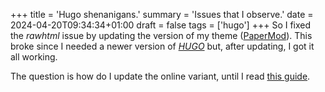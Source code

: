 +++
title = 'Hugo shenanigans.'
summary = 'Issues that I observe.'
date = 2024-04-20T09:34:34+01:00
draft = false
tags = ['hugo']
+++
So I fixed the *rawhtml*  issue by updating the version of my theme ([PaperMod](https://github.com/adityatelange/hugo-PaperMod)).
This broke since I needed a newer version of [*HUGO*](https://gohugo.io/) but, after updating, I got it all working.

The question is how do I update the online variant, until I read [this guide](https://devconnected.com/how-to-add-and-update-git-submodules/#Update_a_Git_Submodule).
